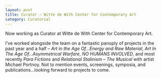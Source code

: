 ```yaml
---
layout: post
title: Curator – Witte de With Center for Contemporary Art
category: Curatorial
---
```


Now working as Curator at Witte de With Center for Contemporary Art.

I’ve worked alongside the team on a fantastic panoply of projects in the past year and a half – *Art in the Age Of…Energy and Raw Material*, *Art In The Age Of…Asymmetrical Warfare*, *NO HUMANS INVOLVED*, and most recently *Para Fictions* and *Relational Stalinism – The Musical* with artist Michael Portnoy. Not to mention events, screenings, symposia, and publications…looking forward to projects to come.
